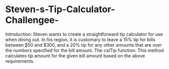 # Steven-s-Tip-Calculator-Challengee-
Introduction: Steven wants to create a straightforward tip calculator for use when dining out. In his region, it is customary to leave a 15% tip for bills between $50 and $300, and a 20% tip for any other amounts that are over the numbers specified for the bill amount. The calTip function: This method calculates tip amount for the given bill amount based on the above requirements.